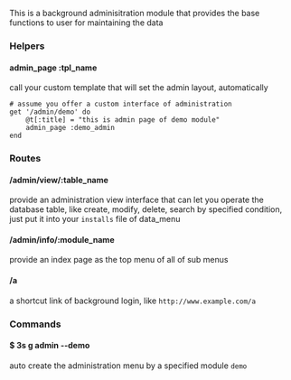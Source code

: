 This is a background adminisitration module that provides the base functions to user for maintaining the data


### Helpers

#### admin_page :tpl_name

call your custom template that will set the admin layout, automatically

```
# assume you offer a custom interface of administration
get '/admin/demo' do
	@t[:title] = "this is admin page of demo module"
	admin_page :demo_admin
end
```


### Routes

#### /admin/view/:table_name

provide an administration view interface that can let you operate the database table, like create, modify, delete, search by specified condition, just put it into your `installs` file of data_menu

#### /admin/info/:module_name

provide an index page as the top menu of all of sub menus

#### /a

a shortcut link of background login, like `http://www.example.com/a`


### Commands

#### $ 3s g admin --demo

auto create the administration menu by a specified module `demo`
